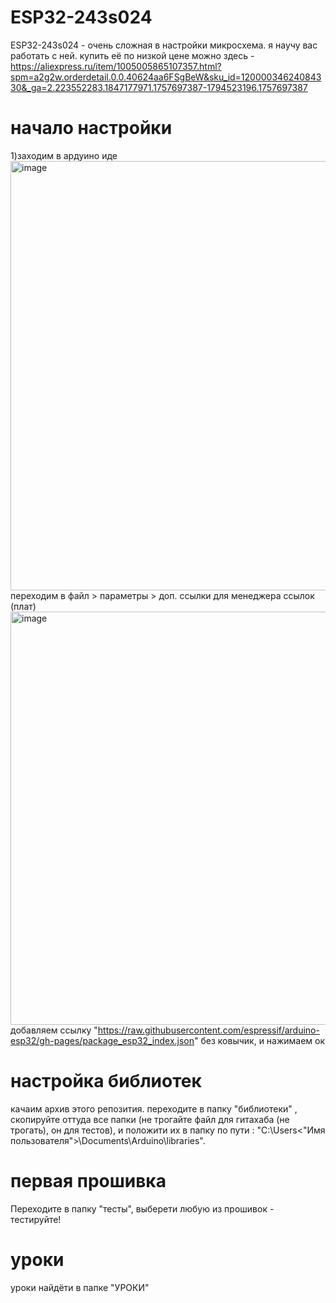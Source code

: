# ESP32-243s024
ESP32-243s024 - очень сложная в настройки микросхема. я научу вас работать с ней.
купить её по низкой цене можно здесь - https://aliexpress.ru/item/1005005865107357.html?spm=a2g2w.orderdetail.0.0.40624aa6FSgBeW&sku_id=12000034624084330&_ga=2.223552283.1847177971.1757697387-1794523196.1757697387
# начало настройки
1)заходим в ардуино иде
<img width="1201" height="687" alt="image" src="https://github.com/user-attachments/assets/21556c9c-4461-49c0-944a-086a17fd2735" />
переходим в файл > параметры > доп. ссылки для менеджера ссылок (плат)
<img width="996" height="661" alt="image" src="https://github.com/user-attachments/assets/bba064bc-51a6-4cf0-bafa-7cb8a57f268a" />
добавляем ссылку "https://raw.githubusercontent.com/espressif/arduino-esp32/gh-pages/package_esp32_index.json" без ковычик, и нажимаем ок
# настройка библиотек
качаим архив этого репозития. переходите в папку "библиотеки" , скопируйте оттуда все папки (не трогайте файл для гитахаба (не трогать), он для тестов), и положити их в папку по пути : "C:\Users\<"Имя пользователя">\Documents\Arduino\libraries".
# первая прошивка
Переходите в папку "тесты", выберети любую из прошивок - тестируйте!
# уроки
уроки найдёти в папке "УРОКИ"
